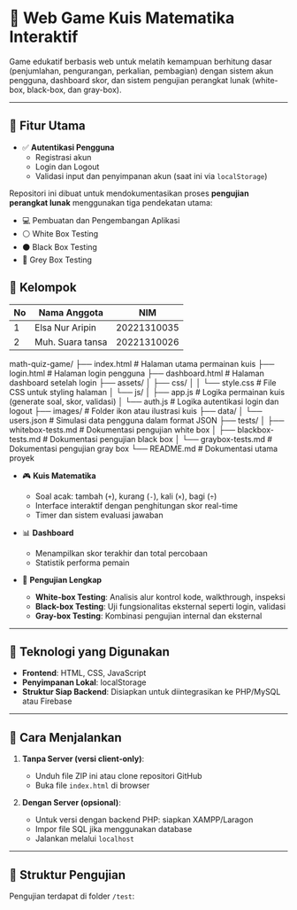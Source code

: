# 🧮 Web Game Kuis Matematika Interaktif

Game edukatif berbasis web untuk melatih kemampuan berhitung dasar (penjumlahan, pengurangan, perkalian, pembagian) dengan sistem akun pengguna, dashboard skor, dan sistem pengujian perangkat lunak (white-box, black-box, dan gray-box).

---

## 🎯 Fitur Utama

- ✅ **Autentikasi Pengguna**
  - Registrasi akun
  - Login dan Logout
  - Validasi input dan penyimpanan akun (saat ini via `localStorage`)
  
Repositori ini dibuat untuk mendokumentasikan proses **pengujian perangkat lunak** menggunakan tiga pendekatan utama:
- 💻 Pembuatan dan Pengembangan Aplikasi
- ⚪ White Box Testing
- ⚫ Black Box Testing
- 🔘 Grey Box Testing

## 👥 Kelompok
| No | Nama Anggota       | NIM         | 
|----|--------------------|-------------|
| 1  | Elsa Nur Aripin       | 20221310035  | 
| 2  | Muh. Suara tansa      | 20221310026       | 

math-quiz-game/
├── index.html              # Halaman utama permainan kuis
├── login.html              # Halaman login pengguna
├── dashboard.html          # Halaman dashboard setelah login
├── assets/
│   ├── css/
│   │   └── style.css       # File CSS untuk styling halaman
│   └── js/
│       ├── app.js          # Logika permainan kuis (generate soal, skor, validasi)
│       └── auth.js         # Logika autentikasi login dan logout
├── images/                 # Folder ikon atau ilustrasi kuis
├── data/
│   └── users.json          # Simulasi data pengguna dalam format JSON
├── tests/
│   ├── whitebox-tests.md   # Dokumentasi pengujian white box
│   ├── blackbox-tests.md   # Dokumentasi pengujian black box
│   └── graybox-tests.md    # Dokumentasi pengujian gray box
└── README.md               # Dokumentasi utama proyek

- 🎮 **Kuis Matematika**
  - Soal acak: tambah (`+`), kurang (`-`), kali (`×`), bagi (`÷`)
  - Interface interaktif dengan penghitungan skor real-time
  - Timer dan sistem evaluasi jawaban

- 📊 **Dashboard**
  - Menampilkan skor terakhir dan total percobaan
  - Statistik performa pemain

- 🧪 **Pengujian Lengkap**
  - **White-box Testing**: Analisis alur kontrol kode, walkthrough, inspeksi
  - **Black-box Testing**: Uji fungsionalitas eksternal seperti login, validasi
  - **Gray-box Testing**: Kombinasi pengujian internal dan eksternal

---

## 🧰 Teknologi yang Digunakan

- **Frontend**: HTML, CSS, JavaScript
- **Penyimpanan Lokal**: localStorage
- **Struktur Siap Backend**: Disiapkan untuk diintegrasikan ke PHP/MySQL atau Firebase

---

## 🚀 Cara Menjalankan

1. **Tanpa Server (versi client-only)**:
   - Unduh file ZIP ini atau clone repositori GitHub
   - Buka file `index.html` di browser

2. **Dengan Server (opsional)**:
   - Untuk versi dengan backend PHP: siapkan XAMPP/Laragon
   - Impor file SQL jika menggunakan database
   - Jalankan melalui `localhost`

---

## 🧪 Struktur Pengujian

Pengujian terdapat di folder `/test`:
